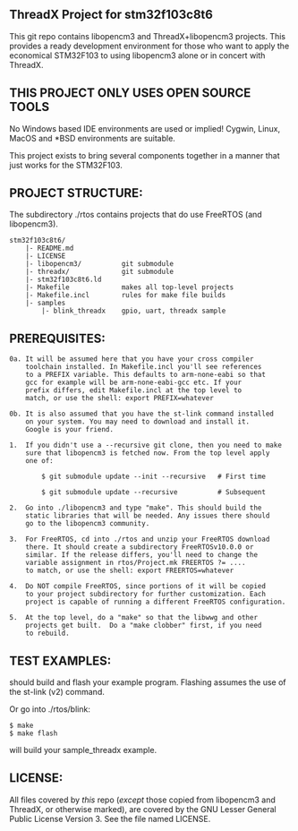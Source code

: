 ## ThreadX Project for stm32f103c8t6

This git repo contains libopencm3 and ThreadX+libopencm3 projects.
This provides a ready development environment for those who want to
apply the economical STM32F103 to using libopencm3 alone or in
concert with ThreadX.

## THIS PROJECT ONLY USES OPEN SOURCE TOOLS

No Windows based IDE environments are used or implied! Cygwin, Linux,
MacOS and \*BSD environments are suitable.

This project exists to bring several components together in a manner
that just works for the STM32F103.

## PROJECT STRUCTURE:

The subdirectory ./rtos contains projects that do use FreeRTOS (and
libopencm3).

    stm32f103c8t6/
        |- README.md
        |- LICENSE
        |- libopencm3/          git submodule
        |- threadx/             git submodule
        |- stm32f103c8t6.ld
        |- Makefile             makes all top-level projects
        |- Makefile.incl        rules for make file builds
        |- samples
            |- blink_threadx    gpio, uart, threadx sample



## PREREQUISITES:

    0a. It will be assumed here that you have your cross compiler
        toolchain installed. In Makefile.incl you'll see references
        to a PREFIX variable. This defaults to arm-none-eabi so that
        gcc for example will be arm-none-eabi-gcc etc. If your
        prefix differs, edit Makefile.incl at the top level to
        match, or use the shell: export PREFIX=whatever

    0b. It is also assumed that you have the st-link command installed
        on your system. You may need to download and install it.
        Google is your friend.

    1.  If you didn't use a --recursive git clone, then you need to make
        sure that libopencm3 is fetched now. From the top level apply
        one of:

            $ git submodule update --init --recursive   # First time

            $ git submodule update --recursive          # Subsequent

    2.  Go into ./libopencm3 and type "make". This should build the
        static libraries that will be needed. Any issues there should
        go to the libopencm3 community.

    3.  For FreeRTOS, cd into ./rtos and unzip your FreeRTOS download
        there. It should create a subdirectory FreeRTOSv10.0.0 or
        similar. If the release differs, you'll need to change the
        variable assignment in rtos/Project.mk FREERTOS ?= ....
        to match, or use the shell: export FREERTOS=whatever

    4.  Do NOT compile FreeRTOS, since portions of it will be copied
        to your project subdirectory for further customization. Each
        project is capable of running a different FreeRTOS configuration.

    5.  At the top level, do a "make" so that the libwwg and other
        projects get built.  Do a "make clobber" first, if you need
        to rebuild.

## TEST EXAMPLES:

should build and flash your example program. Flashing assumes the
use of the st-link (v2) command.

Or go into ./rtos/blink:

    $ make
    $ make flash

will build your sample_threadx example.

## LICENSE:

All files covered by _this_ repo (_except_ those copied from libopencm3
and ThreadX, or otherwise marked), are covered by the GNU Lesser
General Public License Version 3. See the file named LICENSE.
